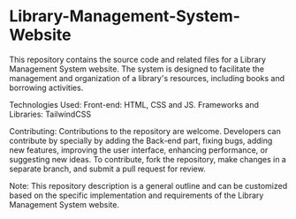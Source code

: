 # Library-Management-System-Website
This repository contains the source code and related files for a Library Management System website. The system is designed to facilitate the management and organization of a library's resources, including books and borrowing activities.

Technologies Used:
Front-end: HTML, CSS and JS.
Frameworks and Libraries: TailwindCSS

Contributing:
Contributions to the repository are welcome. Developers can contribute by specially by adding the Back-end part, fixing bugs, adding new features, improving the user interface, enhancing performance, or suggesting new ideas. To contribute, fork the repository, make changes in a separate branch, and submit a pull request for review.

Note: This repository description is a general outline and can be customized based on the specific implementation and requirements of the Library Management System website.
